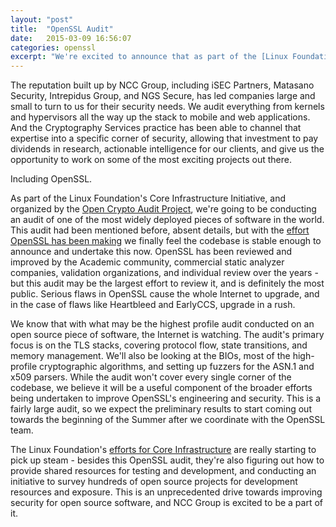 ```yaml
---
layout: "post"
title:  "OpenSSL Audit"
date:   2015-03-09 16:56:07
categories: openssl
excerpt: "We're excited to announce that as part of the [Linux Foundation's Core Infrastructure Initiative](http://www.linuxfoundation.org/programs/core-infrastructure-initiative), and organized by the [Open Crypto Audit Project](https://opencryptoaudit.org/), Cryptography Services will be conducting an audit of OpenSSL. This is an amazing opportunity to dive deeply into one of the pieces of software that so much of the world relies on, and we're honored to have been chosen to conduct it."
---
```


The reputation built up by NCC Group, including iSEC Partners, Matasano Security, Intrepidus Group, and NGS Secure, has led companies large and small to turn to us for their security needs. We audit everything from kernels and hypervisors all the way up the stack to mobile and web applications. And the Cryptography Services practice has been able to channel that expertise into a specific corner of security, allowing that investment to pay dividends in research, actionable intelligence for our clients, and give us the opportunity to work on some of the most exciting projects out there.

Including OpenSSL.

As part of the Linux Foundation's Core Infrastructure Initiative, and organized by the [Open Crypto Audit Project](https://opencryptoaudit.org/), we're going to be conducting an audit of one of the most widely deployed pieces of software in the world.  This audit had been mentioned before, absent details, but with the [effort OpenSSL has been making](https://www.openssl.org/blog/blog/2015/02/11/code-reformat-finished/) we finally feel the codebase is stable enough to announce and undertake this now. OpenSSL has been reviewed and improved by the Academic community, commercial static analyzer companies, validation organizations, and individual review over the years - but this audit may be the largest effort to review it, and is definitely the most public.  Serious flaws in OpenSSL cause the whole Internet to upgrade, and in the case of flaws like Heartbleed and EarlyCCS, upgrade in a rush.

We know that with what may be the highest profile audit conducted on an open source piece of software, the Internet is watching.  The audit's primary focus is on the TLS stacks, covering protocol flow, state transitions, and memory management.  We'll also be looking at the BIOs, most of the high-profile cryptographic algorithms, and setting up fuzzers for the ASN.1 and x509 parsers.  While the audit won't cover every single corner of the codebase, we believe it will be a useful component of the broader efforts being undertaken to improve OpenSSL's engineering and security.  This is a fairly large audit, so we expect the preliminary results to start coming out towards the beginning of the Summer after we coordinate with the OpenSSL team.

The Linux Foundation's [efforts for Core Infrastructure](http://www.linux.com/news/featured-blogs/158-jim-zemlin/808466-answering-the-call-for-werner-kochs-everywhere) are really starting to pick up steam - besides this OpenSSL audit, they're also figuring out how to provide shared resources for testing and development, and conducting an initiative to survey hundreds of open source projects for development resources and exposure.  This is an unprecedented drive towards improving security for open source software, and NCC Group is excited to be a part of it.
